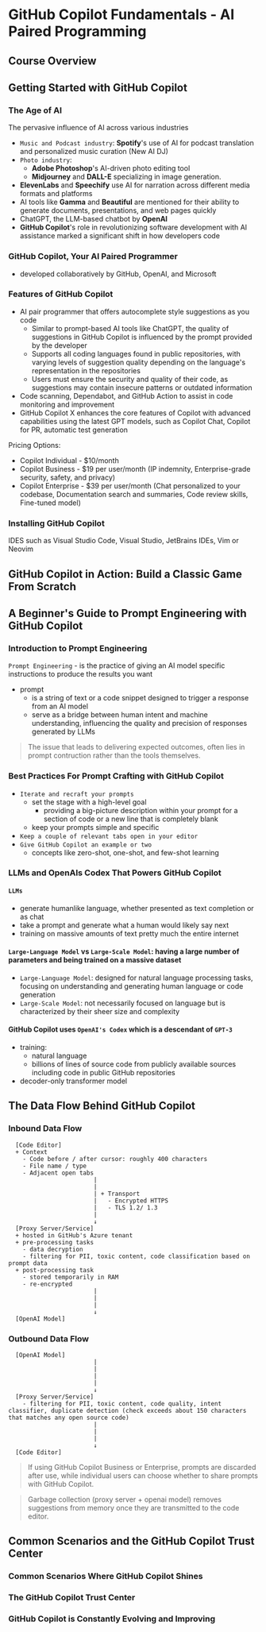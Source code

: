 # GitHub Copilot Fundamentals - AI Paired Programming
## Course Overview
## Getting Started with GitHub Copilot
### The Age of AI 
  The pervasive influence of AI across various industries
  + `Music and Podcast industry`: **Spotify**'s use of AI for podcast translation and personalized music curation (New AI DJ)
  + `Photo industry`: 
    + **Adobe Photoshop**'s AI-driven photo editing tool
    + **Midjourney** and **DALL-E** specializing in image generation.
  + **ElevenLabs** and **Speechify** use AI for narration across different media formats and platforms
  + AI tools like **Gamma** and **Beautiful** are mentioned for their ability to generate documents, presentations, and web pages quickly
  + ChatGPT, the LLM-based chatbot by **OpenAI**
  + **GitHub Copilot**'s role in revolutionizing software development with AI assistance marked a significant shift in how developers code

### GitHub Copilot, Your AI Paired Programmer  
  + developed collaboratively by GitHub, OpenAI, and Microsoft

### Features of GitHub Copilot
  + AI pair programmer that offers autocomplete style suggestions as you code
    + Similar to prompt-based AI tools like ChatGPT, the quality of suggestions in GitHub Copilot is influenced by the prompt provided by the developer
    + Supports all coding languages found in public repositories, with varying levels of suggestion quality depending on the language's representation in the repositories
    + Users must ensure the security and quality of their code, as suggestions may contain insecure patterns or outdated information
  + Code scanning, Dependabot, and GitHub Action to assist in code monitoring and improvement
  + GitHub Copilot X enhances the core features of Copilot with advanced capabilities using the latest GPT models, such as Copilot Chat, Copilot for PR, automatic test generation

  Pricing Options:
  + Copilot Individual - $10/month
  + Copilot Business - $19 per user/month (IP indemnity, Enterprise-grade security, safety, and privacy)
  + Copilot Enterprise - $39 per user/month (Chat personalized to your codebase, Documentation search and summaries, Code review skills, Fine-tuned model)

### Installing GitHub Copilot
  IDES such as Visual Studio Code, Visual Studio, JetBrains IDEs, Vim or Neovim

## GitHub Copilot in Action: Build a Classic Game From Scratch

## A Beginner's Guide to Prompt Engineering with GitHub Copilot
### Introduction to Prompt Engineering 
`Prompt Engineering` - is the practice of giving an AI model specific instructions to produce the results you want
  + prompt
    + is a string of text or a code snippet designed to trigger a response from an AI model 
    + serve as a bridge between human intent and machine understanding, influencing the quality and precision of responses generated by LLMs

> The issue that leads to delivering expected outcomes, often lies in prompt contruction rather than the tools themselves.

### Best Practices For Prompt Crafting with GitHub Copilot
  + `Iterate and recraft your prompts`
    + set the stage with a high-level goal
      + providing a big-picture description within your prompt for a section of code or a new line that is completely blank
    + keep your prompts simple and specific
  + `Keep a couple of relevant tabs open in your editor`
  + `Give GitHub Copilot an example or two`
    + concepts like zero-shot, one-shot, and few-shot learning

### LLMs and OpenAIs Codex That Powers GitHub Copilot
#### `LLMs`
  + generate humanlike language, whether presented as text completion or as chat
  + take a prompt and generate what a human would likely say next
  + training on massive amounts of text pretty much the entire internet

#### `Large-Language Model` vs `Large-Scale Model`: having a large number of parameters and being trained on a massive dataset
  + `Large-Language Model`: designed for natural language processing tasks, focusing on understanding and generating human language or code generation
  + `Large-Scale Model`: not necessarily focused on language but is characterized by their sheer size and complexity

####  GitHub Copilot uses `OpenAI's Codex` which is a descendant of `GPT-3`
  + training:
    + natural language
    + billions of lines of source code from publicly available sources including code in public GitHub repositories
  + decoder-only transformer model

## The Data Flow Behind GitHub Copilot
### Inbound Data Flow

```
  [Code Editor]
  + Context
    - Code before / after cursor: roughly 400 characters
    - File name / type
    - Adjacent open tabs
                        |
                        |
                        | + Transport
                        |   - Encrypted HTTPS
                        |   - TLS 1.2/ 1.3
                        |
                        ↓
  [Proxy Server/Service]
  + hosted in GitHub's Azure tenant
  + pre-processing tasks
    - data decryption
    - filtering for PII, toxic content, code classification based on prompt data
  + post-processing task
    - stored temporarily in RAM
    - re-encrypted
                        |
                        |
                        |
                        ↓  
  [OpenAI Model]
```

### Outbound Data Flow
```
  [OpenAI Model]
                        |
                        |
                        | 
                        |
                        ↓
  [Proxy Server/Service]
    - filtering for PII, toxic content, code quality, intent classifier, duplicate detection (check exceeds about 150 characters that matches any open source code)
                        |
                        |
                        |
                        ↓  
  [Code Editor]
```

> If using GitHub Copilot Business or Enterprise, prompts are discarded after use, while individual users can choose whether to share prompts with GitHub Copilot. 

> Garbage collection (proxy server + openai model) removes suggestions from memory once they are transmitted to the code editor.

## Common Scenarios and the GitHub Copilot Trust Center
### Common Scenarios Where GitHub Copilot Shines
### The GitHub Copilot Trust Center
### GitHub Copilot is Constantly Evolving and Improving
